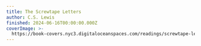 ```yaml
---
title: The Screwtape Letters
author: C.S. Lewis
finished: 2024-06-16T00:00:00.000Z
coverImage: >-
  https://book-covers.nyc3.digitaloceanspaces.com/readings/screwtape-letters-01.jpg
---
```

